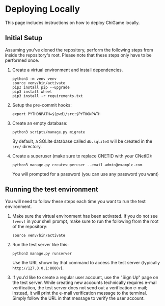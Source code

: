 Deploying Locally
================

This page includes instructions on how to deploy ChiGame locally.

Initial Setup
-------------

Assuming you've cloned the repository, perform the following steps from inside
the repository's root. Please note that these steps only have to be performed
once.

1. Create a virtual environment and install dependencies.
   
       python3 -m venv venv
       source venv/bin/activate
       pip3 install pip --upgrade
       pip3 install wheel
       pip3 install -r requirements.txt

2. Setup the pre-commit hooks:

       export PYTHONPATH=$(pwd)/src:$PYTHONPATH

3. Create an empty database:

       python3 scripts/manage.py migrate

   By default, a SQLite database called `db.sqlite3` will be created in the `src/` directory.

4. Create a superuser (make sure to replace CNETID with your CNetID):

       python3 manage.py createsuperuser --email admin@example.com

   You will prompted for a password (you can use any password you want)


Running the test environment
----------------------------

You will need to follow these steps each time you want to run
the test environment.

1. Make sure the virtual environment has been activated. If you
   do not see `(venv)` in your shell prompt, make sure to run
   the following from the root of the repository:

       source venv/bin/activate

2. Run the test server like this:

       python3 manage.py runserver

   Use the URL shown by that command to access the test server
   (typically `http://127.0.0.1:8000/`). 

3. If you'd like to create a regular user account, use the "Sign Up"
   page on the test server. While creating new accounts technically
   requires e-mail verification, the test server does not send out
   a verification e-mail; instead, it will print the e-mail 
   verification message to the terminal. Simply follow the URL in
   that message to verify the user account.

